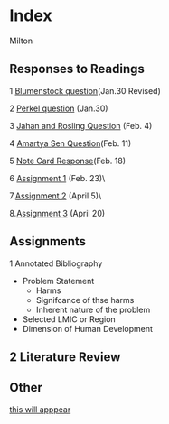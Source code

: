 # Index

Milton

## Responses to Readings
1 [Blumenstock question](https://Milumo17.github.io/workshop1/blumenstock)(Jan.30 Revised)

2 [Perkel question](https://github.com/Milumo17/workshop1/blob/master/Perkel.md) (Jan.30)

3 [Jahan and Rosling Question](https://milumo17.github.io/workshop1/JahanRosling) (Feb. 4)

4 [Amartya Sen Question](https://milumo17.github.io/workshop1/AmartyaSen)(Feb. 11)

5 [Note Card Response](https://github.com/Milumo17/workshop1/blob/master/NoteCard.md)(Feb. 18)

6 [Assignment 1](https://milumo17.github.io/workshop1/Assignment_1) (Feb. 23)\

7.[Assignment 2](https://milumo17.github.io/workshop1/Assignment_2) (April 5)\

8.[Assignment 3](https://milumo17/github.io/workshop1/Assignment_3) (April 20)


## Assignments 

1 Annotated Bibliography
  - Problem Statement
    - Harms
    - Signifcance of thse harms
    - Inherent nature of the problem
  - Selected LMIC or Region
  - Dimension of Human Development 
  
2 Literature Review
  - 
## Other
[this will apppear](https://www.google.com)
